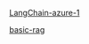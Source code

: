 [LangChain-azure-1](https://www.creationline.com/tech-blog/chatgpt-ai/77047)

[basic-rag](https://github.com/gurezende/Basic-Rag/blob/main/app.py)
